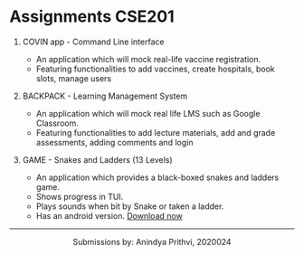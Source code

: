 # Assignments CSE201

1. COVIN app - Command Line interface
    - An application which will mock real-life vaccine registration.
    - Featuring functionalities to add vaccines, create hospitals, book slots, manage users

2. BACKPACK - Learning Management System
    - An application which will mock real life LMS such as Google Classroom.
    - Featuring functionalities to add lecture materials, add and grade assessments, adding comments and login

3. GAME - Snakes and Ladders (13 Levels)
    - An application which provides a black-boxed snakes and ladders game.
    - Shows progress in TUI.
    - Plays sounds when bit by Snake or taken a ladder.
    - Has an android version. [Download now](https://github.com/Anindya-Prithvi/my_AP_sem3/raw/main/Lab_Assignment_03/Snakes_Android.apk)
___

<p align="center">Submissions by: Anindya Prithvi, 2020024</p>
